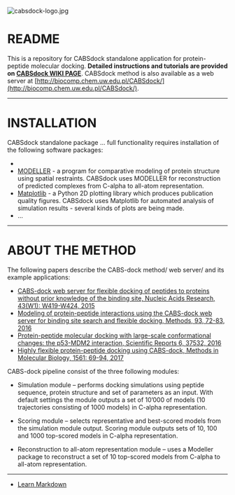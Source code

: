 ![cabsdock-logo.jpg](https://bitbucket.org/repo/Bgk4jed/images/288308575-cabsdock-logo.jpg)

# README #
This is a repository for CABSdock standalone application for protein-peptide molecular docking. **Detailed instructions and tutorials are provided on [CABSdock WIKI PAGE](https://bitbucket.org/labcompbiol/cabsdock/wiki/)**. CABSdock method is also available as a web server at [http://biocomp.chem.uw.edu.pl/CABSdock/](http://biocomp.chem.uw.edu.pl/CABSdock/).

-------------------------------------------

# INSTALLATION #
CABSdock standalone package ... full functionality requires installation of the following software packages:

* 
* [MODELLER](https://salilab.org/modeller/) - a program for comparative modeling of protein structure using spatial restraints. CABSdock uses MODELLER for reconstruction of predicted complexes from C-alpha to all-atom representation. 
* [Matplotlib](https://matplotlib.org/) - a Python 2D plotting library which produces publication quality figures. CABSdock uses Matplotlib for automated analysis of simulation results - several kinds of plots are being made. 
* ...

--------------------------------------------

# ABOUT THE METHOD ###

The following papers describe the CABS-dock method/ web server/ and its example applications:

* [CABS-dock web server for flexible docking of peptides to proteins without prior knowledge of the binding site, Nucleic Acids Research, 43(W1): W419-W424, 2015](https://academic.oup.com/nar/article-lookup/doi/10.1093/nar/gkv456)
* [Modeling of protein-peptide interactions using the CABS-dock web server for binding site search and flexible docking, Methods, 93, 72-83, 2016](http://www.sciencedirect.com/science/article/pii/S1046202315300207)
* [Protein-peptide molecular docking with large-scale conformational changes: the p53-MDM2 interaction, Scientific Reports 6, 37532, 2016](https://www.nature.com/articles/srep37532)
* [Highly flexible protein-peptide docking using CABS-dock, Methods in Molecular Biology, 1561: 69-94, 2017](https://link.springer.com/protocol/10.1007%2F978-1-4939-6798-8_6)

CABS-dock pipeline consist of the three following modules:

* Simulation module – performs docking simulations using peptide sequence, protein structure and set of parameters as an input. With default settings the module outputs a set of 10’000 of models (10 trajectories consisting of 1000 models) in C-alpha representation.

* Scoring module – selects representative and best-scored models from the simulation module output. Scoring module outputs sets of 10, 100 and 1000 top-scored models in C-alpha representation.

* Reconstruction to all-atom representation module – uses a Modeller package to reconstruct a set of 10 top-scored models from C-alpha to all-atom representation.


--------------------
* [Learn Markdown](https://bitbucket.org/tutorials/markdowndemo)
